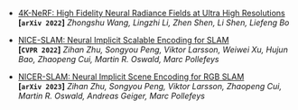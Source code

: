 - [4K-NeRF: High Fidelity Neural Radiance Fields at Ultra High Resolutions](https://arxiv.org/abs/2212.04701)  
  **[`arXiv 2022`]** *Zhongshu Wang, Lingzhi Li, Zhen Shen, Li Shen, Liefeng Bo* 

- [NICE-SLAM: Neural Implicit Scalable Encoding for SLAM](https://arxiv.org/abs/2112.12130)  
  **[`CVPR 2022`]** *Zihan Zhu, Songyou Peng, Viktor Larsson, Weiwei Xu, Hujun Bao, Zhaopeng Cui, Martin R. Oswald, Marc Pollefeys* 

- [NICER-SLAM: Neural Implicit Scene Encoding for RGB SLAM](https://arxiv.org/abs/2302.03594)  
  **[`arXiv 2023`]** *Zihan Zhu, Songyou Peng, Viktor Larsson, Zhaopeng Cui, Martin R. Oswald, Andreas Geiger, Marc Pollefeys* 
